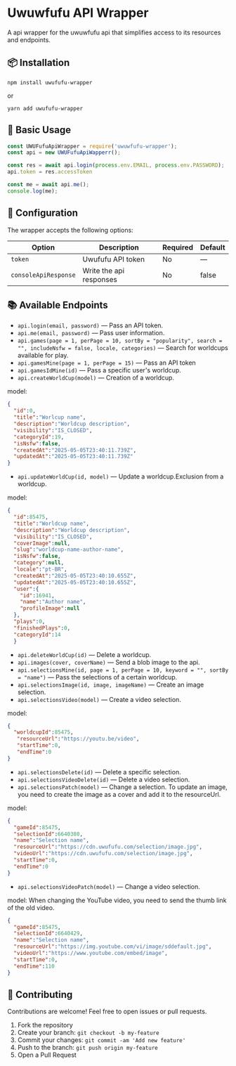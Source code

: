 # Uwuwfufu API Wrapper

A api wrapper for the uwuwfufu api that simplifies access to its resources and endpoints.

## 📦 Installation

```
npm install uwufufu-wrapper
```

or

```
yarn add uwufufu-wrapper
```

## 🚀 Basic Usage

```javascript
const UWUFufuApiWrapper = require('uwuwfufu-wrapper');
const api = new UWUFufuApiWapperr();

const res = await api.login(process.env.EMAIL, process.env.PASSWORD);
api.token = res.accessToken

const me = await api.me();
console.log(me);
```

## 🔧 Configuration

The wrapper accepts the following options:

| Option                | Description            | Required | Default |
|-----------------------|------------------------|----------|---------|
| `token`               | Uwufufu API token      | No       | —       |
| `consoleApiResponse`  | Write the api responses| No       | false   |

## 📚 Available Endpoints

- `api.login(email, password)` — Pass an API token.
- `api.me(email, password)` — Pass user information.
- `api.games(page = 1, perPage = 10, sortBy = "popularity", search = "", includeNsfw = false, locale, categories)` — Search for worldcups available for play.
- `api.gamesMine(page = 1, perPage = 15)` — Pass an API token
- `api.gamesIdMine(id)` — Pass a specific user's worldcup.
- `api.createWorldCup(model)` — Creation of a worldcup.

model:
```json
{
  "id":0,
  "title":"Worlcup name",
  "description":"Worldcup description",
  "visibility":"IS_CLOSED",
  "categoryId":19,
  "isNsfw":false,
  "createdAt":"2025-05-05T23:40:11.739Z",
  "updatedAt":"2025-05-05T23:40:11.739Z"
}
```
- `api.updateWorldCup(id, model)` — Update a worldcup.Exclusion from a worldcup.

model:
```json
{
  "id":85475,
  "title":"Worldcup name",
  "description":"Worldcup description",
  "visibility":"IS_CLOSED",
  "coverImage":null,
  "slug":"worldcup-name-author-name",
  "isNsfw":false,
  "category":null,
  "locale":"pt-BR",
  "createdAt":"2025-05-05T23:40:10.655Z",
  "updatedAt":"2025-05-05T23:40:10.655Z",
  "user":{
    "id":16941,
    "name":"Author name",
    "profileImage":null
  },
  "plays":0,
  "finishedPlays":0,
  "categoryId":14
  }
```
- `api.deleteWorldCup(id)` — Delete a worldcup.
- `api.images(cover, coverName)` — Send a blob image to the api.
- `api.selectionsMine(id, page = 1, perPage = 10, keyword = "", sortBy = "name")` — Pass the selections of a certain worldcup.
- `api.selectionsImage(id, image, imageName)` — Create an image selection.
- `api.selectionsVideo(model)` — Create a video selection.

model:
```json
{
  "worldcupId":85475,
   "resourceUrl":"https://youtu.be/video",
   "startTime":0,
   "endTime":0
}
```
- `api.selectionsDelete(id)` — Delete a specific selection.
- `api.selectionsVideoDelete(id)` — Delete a video selection.
- `api.selectionsPatch(model)` — Change a selection. To update an image, you need to create the image as a cover and add it to the resourceUrl.

model:
```json
{
  "gameId":85475,
  "selectionId":6640380,
  "name":"Selection name",
  "resourceUrl":"https://cdn.uwufufu.com/selection/image.jpg",
  "videoUrl":"https://cdn.uwufufu.com/selection/image.jpg",
  "startTime":0,
  "endTime":0
}
```
- `api.selectionsVideoPatch(model)` — Change a video selection.

model:
When changing the YouTube video, you need to send the thumb link of the old video.
```json
{
  "gameId":85475,
  "selectionId":6640429,
  "name":"Selection name",
  "resourceUrl":"https://img.youtube.com/vi/image/sddefault.jpg",
  "videoUrl":"https://www.youtube.com/embed/image",
  "startTime":0,
  "endTime":110
}
```

## 🤝 Contributing

Contributions are welcome! Feel free to open issues or pull requests.

1. Fork the repository  
2. Create your branch: `git checkout -b my-feature`  
3. Commit your changes: `git commit -am 'Add new feature'`  
4. Push to the branch: `git push origin my-feature`  
5. Open a Pull Request